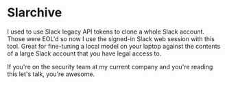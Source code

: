 # Slarchive

I used to use Slack legacy API tokens to clone a whole Slack account. Those
were EOL'd so now I use the signed-in Slack web session with this tool.
Great for fine-tuning a local model on your laptop against the contents of a
large Slack account that you have legal access to.

If you're on the security team at my current company and you're reading this
let's talk, you're awesome.
